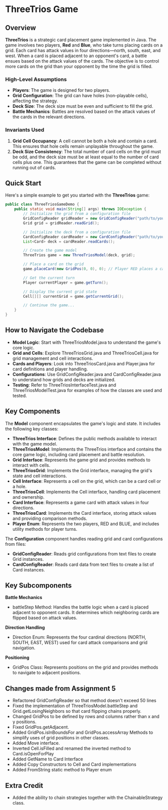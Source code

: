 # ThreeTrios Game

## Overview

**ThreeTrios** is a strategic card placement game implemented in Java. The game involves two players, **Red** and **Blue**, who take turns placing cards on a grid. Each card has attack values in four directions—north, south, east, and west. When a card is placed adjacent to an opponent's card, a battle ensues based on the attack values of the cards. The objective is to control more cards on the grid than your opponent by the time the grid is filled.

### High-Level Assumptions

- **Players**: The game is designed for two players.
- **Grid Configuration**: The grid can have holes (non-playable cells), affecting the strategy.
- **Deck Size**: The deck size must be even and sufficient to fill the grid.
- **Battle Mechanics**: Battles are resolved based on the attack values of the cards in the relevant directions.

### Invariants Used

1. **Grid Cell Occupancy**: A cell cannot be both a hole and contain a card. This ensures that hole cells remain unplayable throughout the game.
2. **Deck Size Consistency**: The total number of card cells on the grid must be odd, and the deck size must be at least equal to the number of card cells plus one. This guarantees that the game can be completed without running out of cards.

## Quick Start

Here's a simple example to get you started with the **ThreeTrios** game:

```java
public class ThreeTriosGameDemo {
    public static void main(String[] args) throws IOException {
        // Initialize the grid from a configuration file
        GridConfigReader gridReader = new GridConfigReader("path/to/your/grid_config.txt");
        Grid grid = gridReader.readGrid();

        // Initialize the deck from a configuration file
        CardConfigReader cardReader = new CardConfigReader("path/to/your/card_config.txt");
        List<Card> deck = cardReader.readCards();

        // Create the game model
        ThreeTrios game = new ThreeTriosModel(deck, grid);

        // Place a card on the grid
        game.placeCard(new GridPos(0, 0), 0); // Player RED places a card at position (0,0)

        // Get the current turn
        Player currentPlayer = game.getTurn();

        // Display the current grid state
        Cell[][] currentGrid = game.getCurrentGrid();

        // Continue the game...
    }
} 
```
## How to Navigate the Codebase

- **Model Logic**: Start with ThreeTriosModel.java to understand the game's core logic.
- **Grid and Cells**: Explore ThreeTriosGrid.java and ThreeTriosCell.java for grid management and cell interactions.
- **Cards and Players**: Look into ThreeTriosCard.java and Player.java for card definitions and player handling.
- **Configurations**: Use GridConfigReader.java and CardConfigReader.java to understand how grids and decks are initialized.
- **Testing**: Refer to ThreeTriosInterfaceTest.java and ThreeTriosModelTest.java for examples of how the classes are used and tested.

## Key Components

The **Model** component encapsulates the game's logic and state. It includes the following key classes:

- **ThreeTrios Interface**: Defines the public methods available to interact with the game model.
- **ThreeTriosModel**: Implements the ThreeTrios interface and contains the core game logic, including card placement and battle resolution.
- **Grid Interface**: Represents the game grid and provides methods to interact with cells.
- **ThreeTriosGrid**: Implements the Grid interface, managing the grid's state and cell interactions.
- **Cell Interface**: Represents a cell on the grid, which can be a card cell or a hole.
- **ThreeTriosCell**: Implements the Cell interface, handling card placement and ownership.
- **Card Interface**: Represents a game card with attack values in four directions.
- **ThreeTriosCard**: Implements the Card interface, storing attack values and providing comparison methods.
- **Player Enum**: Represents the two players, RED and BLUE, and includes utility methods for player turns.


The **Configuration** component handles reading grid and card configurations from files:

- **GridConfigReader**: Reads grid configurations from text files to create Grid instances.
- **CardConfigReader**: Reads card data from text files to create a list of Card instances.

## Key Subcomponents

**Battle Mechanics**
- battleStep Method: Handles the battle logic when a card is placed adjacent to opponent cards. It determines which neighboring cards are flipped based on attack values.

**Direction Handling**
- Direction Enum: Represents the four cardinal directions (NORTH, SOUTH, EAST, WEST) used for card attack comparisons and grid navigation.

**Positioning**
- GridPos Class: Represents positions on the grid and provides methods to navigate to adjacent positions.

## Changes made from Assignment 5
- Refactored GridConfigReader so that method doesn't exceed 50 lines
- Fixed the implementation of ThreeTriosModel.battleStep and Grid.getLosingNeighbors so that card flipping chains properly.
- Changed GridPos to be defined by rows and columns rather than x and y positions.
- Fixed GridPos.getAdjacent.
- Added GridPos.isInBoundsFor and GridPos.accessArray Methods to simplify uses of grid positions in other classes.
- Added Move interface.
- Inverted Cell.isFilled and renamed the inverted method to Card.isOpenForPlay
- Added GetName to Card Interface
- Added Copy Constructors to Cell and Card implementations
- Added FromString static method to Player enum

## Extra Credit
- Added the ability to chain strategies together with the ChainableStrategy class.